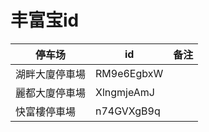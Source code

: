 # 丰富宝id

|停车场|id|备注|
|------|------|------|
|湖畔大廈停車場|RM9e6EgbxW||
|麗都大廈停車場|XlngmjeAmJ||
|快富樓停車場|n74GVXgB9q|| 

